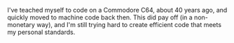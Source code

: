 I've teached myself to code on a Commodore C64, about 40 years ago, and quickly moved to machine code back then. This did pay off (in a non-monetary way),
and I'm still trying hard to create efficient code that meets my personal standards.
